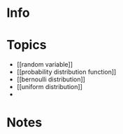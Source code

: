 
# Info


# Topics
- [[random variable]]
- [[probability distribution function]]
- [[bernoulli distribution]]
- [[uniform distribution]]
- 


# Notes


